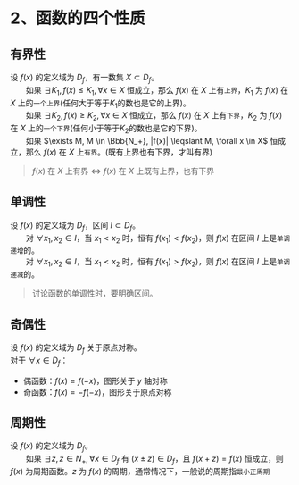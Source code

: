 # 2、函数的四个性质

## 有界性

设 $f(x)$ 的定义域为 $D_f$，有一数集 $X \subset D_f$。  
&emsp;&emsp;如果 $\exists K_1, f(x) \leqslant K_1, \forall x \in X$ 恒成立，那么 $f(x)$ 在 $X$ 上有`上界`，$K_1$ 为 $f(x)$ 在 $X$ 上的`一个上界`(任何大于等于$K_1$的数也是它的上界)。  
&emsp;&emsp;如果 $\exists K_2, f(x) \geqslant K_2, \forall x \in X$ 恒成立，那么 $f(x)$ 在 $X$ 上有`下界`，$K_2$ 为 $f(x)$ 在 $X$ 上的`一个下界`(任何小于等于$K_2$的数也是它的下界)。  
&emsp;&emsp;如果 $\exists M, M \in \Bbb{N_+}, |f(x)| \leqslant M, \forall x \in X$ 恒成立，那么 $f(x)$ 在 $X$ 上`有界`。(既有上界也有下界，才叫有界)
> $f(x)$ 在 $X$ 上有界 $\Longleftrightarrow$ $f(x)$ 在 $X$ 上既有上界，也有下界

## 单调性

设 $f(x)$ 的定义域为 $D_f$，区间 $I \subset D_f$。  
&emsp;&emsp;对 $\forall x_1, x_2 \in I$，当 $x_1 < x_2$ 时，恒有 $f(x_1) < f(x_2)$，则 $f(x)$ 在区间 $I$ 上是`单调递增`的。  
&emsp;&emsp;对 $\forall x_1, x_2 \in I$，当 $x_1 < x_2$ 时，恒有 $f(x_1) > f(x_2)$，则 $f(x)$ 在区间 $I$ 上是`单调递减`的。
> 讨论函数的单调性时，要明确区间。

## 奇偶性

设 $f(x)$ 的定义域为 $D_f$ 关于原点对称。  
对于 $\forall x \in D_f$：

- 偶函数：$f(x) = f(-x)$，图形关于 $y$ 轴对称
- 奇函数：$f(x) = -f(-x)$，图形关于原点对称

## 周期性

设 $f(x)$ 的定义域为 $D_f$。  
&emsp;&emsp;如果 $\exists z, z \in N_+, \forall x \in D_f$ 有 $(x \pm z) \in D_f$，且 $f(x+z)=f(x)$ 恒成立，则 $f(x)$ 为周期函数。$z$ 为 $f(x)$ 的周期，通常情况下，一般说的周期指`最小正周期`
